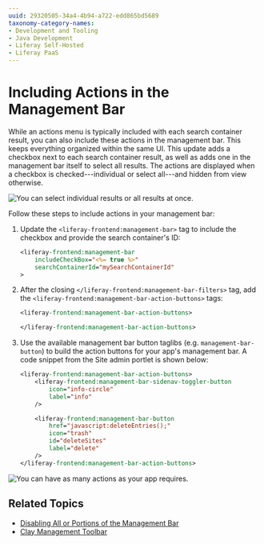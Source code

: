 ```yaml
---
uuid: 29320505-34a4-4b94-a722-edd865bd5689
taxonomy-category-names:
- Development and Tooling
- Java Development
- Liferay Self-Hosted
- Liferay PaaS
---
```

# Including Actions in the Management Bar

While an actions menu is typically included with each search container result, you can also include these actions in the management bar. This keeps everything organized within the same UI. This update adds a checkbox next to each search container result, as well as adds one in the management bar itself to select all results. The actions are displayed when a checkbox is checked---individual or select all---and hidden from view otherwise.

![You can select individual results or all results at once.](./including-actions-in-the-management-bar/images/01.png)

Follow these steps to include actions in your management bar:

1. Update the `<liferay-frontend:management-bar>` tag to include the checkbox and provide the search container's ID:

    ```jsp
    <liferay-frontend:management-bar
    	includeCheckBox="<%= true %>"
    	searchContainerId="mySearchContainerId"
    >
    ```

1. After the closing `</liferay-frontend:management-bar-filters>` tag, add the `<liferay-frontend:management-bar-action-buttons>` tags:

    ```jsp
    <liferay-frontend:management-bar-action-buttons>

    </liferay-frontend:management-bar-action-buttons>
    ```

1. Use the available management bar button taglibs (e.g. `management-bar-button`) to build the action buttons for your app's management bar. A code snippet from the Site admin portlet is shown below: 

    ```jsp
    <liferay-frontend:management-bar-action-buttons>
    	<liferay-frontend:management-bar-sidenav-toggler-button
    		icon="info-circle"
    		label="info"
    	/>

    	<liferay-frontend:management-bar-button
    		href="javascript:deleteEntries();"
    		icon="trash"
    		id="deleteSites"
    		label="delete"
    	/>
    </liferay-frontend:management-bar-action-buttons>
    ```

![You can have as many actions as your app requires.](./including-actions-in-the-management-bar/images/02.png)

## Related Topics

* [Disabling All or Portions of the Management Bar](./disabling-the-management-bar.md)
* [Clay Management Toolbar](../clay-tag-library/clay-management-toolbar.md)
